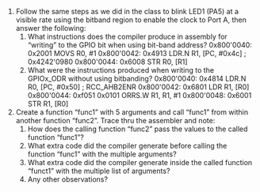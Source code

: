 1. Follow the same steps as we did in the class to blink LED1 (PA5) at a visible rate using the bitband region to enable the clock to Port A, then answer the following:
   1. What instructions does the compiler produce in assembly for “writing” to the GPIO bit
when using bit-band address?
   0x800'0040: 0x2001         MOVS      R0, #1
   0x800'0042: 0x4913         LDR.N     R1, [PC, #0x4c]         ; 0x4242'0980
   0x800'0044: 0x6008         STR       R0, [R1]
   1. What were the instructions produced when writing to the GPIOx_ODR without using bitbanding?
   0x800'0040: 0x4814         LDR.N     R0, [PC, #0x50]         ; RCC_AHB2ENR
   0x800'0042: 0x6801         LDR       R1, [R0]
   0x800'0044: 0xf051 0x0101  ORRS.W    R1, R1, #1
   0x800'0048: 0x6001         STR       R1, [R0]
1. Create a function “func1” with 5 arguments and call “func1” from within another function
“func2”. Trace thru the assembler and note:
   1. How does the calling function “func2” pass the values to the called function “func1”?
   1. What extra code did the compiler generate before calling the function “func1” with the
multiple arguments?
   1. What extra code did the compiler generate inside the called function “funct1” with the
multiple list of arguments?
   1. Any other observations?
